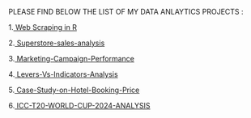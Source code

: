 
PLEASE FIND BELOW THE LIST OF MY DATA ANLAYTICS PROJECTS : 

1.<a href="https://mohitkedia.github.io/Web-Scraping/"> Web Scraping in R</a>

2.<a href="https://mohitkedia.github.io/Superstore-sales-analysis/"> Superstore-sales-analysis</a>

3.<a href="https://mohitkedia.github.io/Marketing-Campaign-Performance/"> Marketing-Campaign-Performance</a>

4.<a href="https://mohitkedia.github.io/Levers-Vs-Indicators-Analysis/"> Levers-Vs-Indicators-Analysis</a>

5.<a href="https://mohitkedia.github.io/Case-Study-on-Hotel-Booking-Price/"> Case-Study-on-Hotel-Booking-Price</a>

6.<a href="https://mohitkedia.github.io/ICC-T20-WORLD-CUP-2024-ANALYSIS/"> ICC-T20-WORLD-CUP-2024-ANALYSIS</a>

